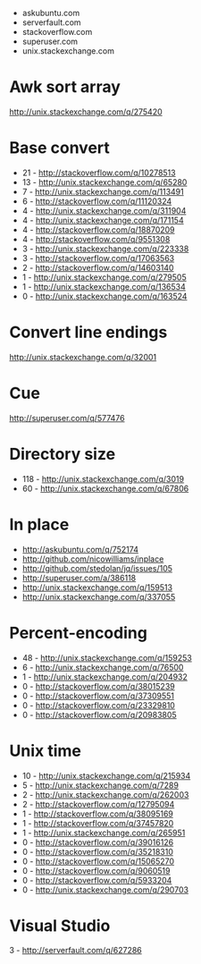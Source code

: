 - askubuntu.com
- serverfault.com
- stackoverflow.com
- superuser.com
- unix.stackexchange.com

Awk sort array
======================================
http://unix.stackexchange.com/q/275420

Base convert
==========================================
- 21 - http://stackoverflow.com/q/10278513
- 13 - http://unix.stackexchange.com/q/65280
- 7 - http://unix.stackexchange.com/q/113491
- 6 - http://stackoverflow.com/q/11120324
- 4 - http://unix.stackexchange.com/q/311904
- 4 - http://unix.stackexchange.com/q/171154
- 4 - http://stackoverflow.com/q/18870209
- 4 - http://stackoverflow.com/q/9551308
- 3 - http://unix.stackexchange.com/q/223338
- 3 - http://stackoverflow.com/q/17063563
- 2 - http://stackoverflow.com/q/14603140
- 1 - http://unix.stackexchange.com/q/279505
- 1 - http://unix.stackexchange.com/q/136534
- 0 - http://unix.stackexchange.com/q/163524

Convert line endings
=====================================
http://unix.stackexchange.com/q/32001

Cue
=============================
http://superuser.com/q/577476

Directory size
============================================
- 118 - http://unix.stackexchange.com/q/3019
- 60 - http://unix.stackexchange.com/q/67806

In place
===============================
- http://askubuntu.com/q/752174
- http://github.com/nicowilliams/inplace
- http://github.com/stedolan/jq/issues/105
- http://superuser.com/a/386118
- http://unix.stackexchange.com/q/159513
- http://unix.stackexchange.com/q/337055

Percent-encoding
=============================================
- 48 - http://unix.stackexchange.com/q/159253
- 6 - http://unix.stackexchange.com/q/76500
- 1 - http://unix.stackexchange.com/q/204932
- 0 - http://stackoverflow.com/q/38015239
- 0 - http://stackoverflow.com/q/37309551
- 0 - http://stackoverflow.com/q/23329810
- 0 - http://stackoverflow.com/q/20983805

Unix time
=============================================
- 10 - http://unix.stackexchange.com/q/215934
- 5 - http://unix.stackexchange.com/q/7289
- 2 - http://unix.stackexchange.com/q/262003
- 2 - http://stackoverflow.com/q/12795094
- 1 - http://stackoverflow.com/q/38095169
- 1 - http://stackoverflow.com/q/37457820
- 1 - http://unix.stackexchange.com/q/265951
- 0 - http://stackoverflow.com/q/39016126
- 0 - http://stackoverflow.com/q/35218310
- 0 - http://stackoverflow.com/q/15065270
- 0 - http://stackoverflow.com/q/9060519
- 0 - http://stackoverflow.com/q/5933204
- 0 - http://unix.stackexchange.com/q/290703

Visual Studio
===================================
3 - http://serverfault.com/q/627286
